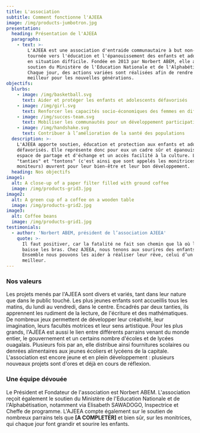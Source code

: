 ```yaml
---
title: L'association
subtitle: Comment fonctionne l'AJEEA
image: /img/products-jumbotron.jpg
presentation:
  heading: Présentation de l'AJEEA
  paragraphs:
    - text: >-
        L'AJEEA est une association d'entraide communautaire à but non-lucratif,
        tournée vers l'éducation et l'épanouissement des enfants et adolescents
        en situation difficile. Fondée en 2013 par Norbert ABEM, elle a reçu le
        soutien du Ministère de l'Education Nationale et de l'Alphabétisation.
        Chaque jour, des actions variées sont réalisées afin de rendre le monde
        meilleur pour les nouvelles générations.
objectifs:
  blurbs:
    - image: /img/basketball.svg
      text: Aider et protéger les enfants et adolescents défavorisés
    - image: /img/girl.svg
      text: Renforcer les capacités socio-économiques des femmes en difficulté
    - image: /img/succes-team.svg
      text: Mobiliser les communautés pour un développement participatif et durable
    - image: /img/handshake.svg
      text: Contribuer à l’amélioration de la santé des populations
  description: >-
    L'AJEEA apporte soutien, éducation et protection aux enfants et adolescents
    défavorisés. Elle représente donc pour eux un cadre sûr et épanouissant, un
    espace de partage et d'échange et un accès facilité à la culture. Les
    "tanties" et "tontons" (c'est ainsi que sont appelés les monitrices et
    moniteurs) œuvrent pour leur bien-être et leur bon développement.
  heading: Nos objectifs
image1:
  alt: A close-up of a paper filter filled with ground coffee
  image: /img/products-grid3.jpg
image2:
  alt: A green cup of a coffee on a wooden table
  image: /img/products-grid2.jpg
image3:
  alt: Coffee beans
  image: /img/products-grid1.jpg
testimonials:
  - author: 'Norbert ABEM, président de l’association AJEEA'
    quote: >-
      Il faut positiver, car la fatalité ne fait son chemin que là où l’on
      baisse les bras. Chez AJEEA, nous tenons aux sourires des enfants.
      Ensemble nous pouvons les aider à réaliser leur rêve, celui d’un monde
      meilleur.
---
```

### Nos valeurs

Les projets menés par l'AJEEA sont divers et variés, tant dans leur nature que dans le public touché. Les plus jeunes enfants sont accueillis tous les matins, du lundi au vendredi, dans le centre. Encadrés par deux tanties, ils apprennent les rudiment de la lecture, de l'écriture et des mathématiques. De nombreux jeux permettent de développer leur créativité, leur imagination, leurs facultés motrices et leur sens artistique. Pour les plus grands, l'AJEEA est aussi le lien entre différents parrains venant du monde entier, le gouvernement et un certains nombre d'écoles et de lycées ouagalais. Plusieurs fois par an, elle distribue ainsi fournitures scolaires ou denrées alimentaires aux jeunes écoliers et lycéens de la capitale. L'association est encore jeune et en plein développement : plusieurs nouveaux projets sont d'ores et déjà en cours de réflexion.

### Une équipe dévouée

Le Président et Fondateur de l'association est Norbert ABEM. L'association reçoit également le soutien du Ministère de l'Education Nationale et de l'Alphabétisation, notamment via Elisabeth SAWADOGO, Inspectrice et Cheffe de programme. L'AJEEA compte également sur le soutien de nombreux parrains tels que **\[A COMPLETER]** et bien sûr, sur les monitrices, qui chaque jour font grandir et sourire les enfants.
